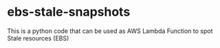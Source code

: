 # ebs-stale-snapshots
This is a python code that can be used as AWS Lambda Function to spot Stale resources (EBS)
